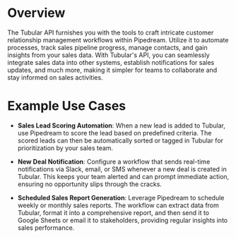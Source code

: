 # Overview

The Tubular API furnishes you with the tools to craft intricate customer relationship management workflows within Pipedream. Utilize it to automate processes, track sales pipeline progress, manage contacts, and gain insights from your sales data. With Tubular's API, you can seamlessly integrate sales data into other systems, establish notifications for sales updates, and much more, making it simpler for teams to collaborate and stay informed on sales activities.

# Example Use Cases

- **Sales Lead Scoring Automation**: When a new lead is added to Tubular, use Pipedream to score the lead based on predefined criteria. The scored leads can then be automatically sorted or tagged in Tubular for prioritization by your sales team.

- **New Deal Notification**: Configure a workflow that sends real-time notifications via Slack, email, or SMS whenever a new deal is created in Tubular. This keeps your team alerted and can prompt immediate action, ensuring no opportunity slips through the cracks.

- **Scheduled Sales Report Generation**: Leverage Pipedream to schedule weekly or monthly sales reports. The workflow can extract data from Tubular, format it into a comprehensive report, and then send it to Google Sheets or email it to stakeholders, providing regular insights into sales performance.

